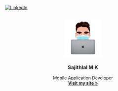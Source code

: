 

<p align="center">
  
[![LinkedIn][linkedin-shield]][linkedin-url]
  
</p>    
<!-- PROJECT LOGO -->
<br />
<div align="center">
  <a href="https://github.com/othneildrew/Best-README-Template">
    <img src="img/my_logo.png" alt="Logo" width="120" height="120">
  </a>

  <h3 align="center">Sajithlal M K</h3>

  <p align="center">
    Mobile Application Developer
    <br />
    <a href="https://sajithlal.dev"><strong>Visit my site »</strong></a>
  </p>
</div>

[linkedin-shield]: https://img.shields.io/badge/-LinkedIn-black.svg?style=for-the-badge&logo=linkedin&colorB=555
[linkedin-url]: https://www.linkedin.com/in/sajithlal-m-k-882ba1139/

